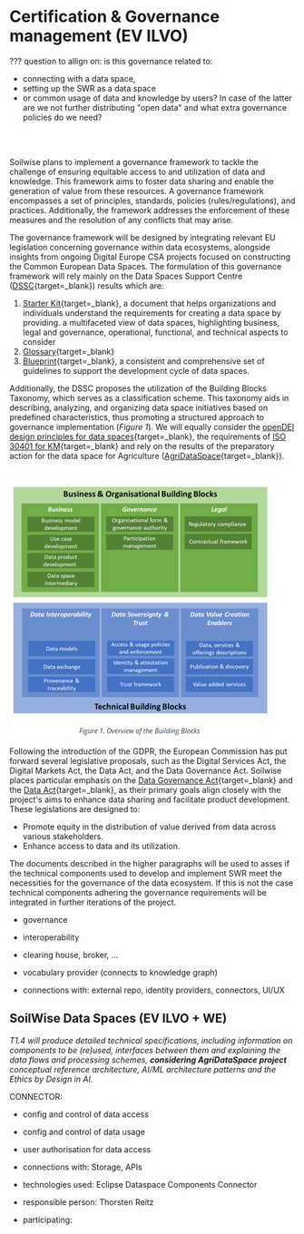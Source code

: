 # Certification & Governance management (EV ILVO)

??? question to allign on: is this governance related to:

* connecting with a data space, 
* setting up the SWR as a data space 
* or common usage of data and knowledge by users? In case of the latter are we not further distributing "open data" 
and what extra governance policies do we need?

<br>

<br>


Soilwise plans to implement a governance framework to tackle the challenge of ensuring equitable access to and 
utilization of data and knowledge. This framework aims to foster data sharing and enable the generation of value 
from these resources. A governance framework encompasses a set of principles, standards, policies (rules/regulations), 
and practices. Additionally, the framework addresses the enforcement of these measures and the resolution of 
any conflicts that may arise.

The governance framework will be designed by integrating relevant EU legislation concerning governance within data 
ecosystems, alongside insights from ongoing Digital Europe CSA projects focused on constructing the Common European 
Data Spaces. The formulation of this governance framework will rely mainly on the Data Spaces Support Centre 
([DSSC](https://dssc.eu/){target=_blank}) 
results which are:

1. [Starter Kit](https://dssc.eu/space/SK/29523973/Starter+Kit+for+Data+Space+Designers+%7C+Version+1.0+%7C+March+2023){target=_blank}, 
a document that helps organizations and individuals understand the requirements for creating a data space by providing. 
a multifaceted view of data spaces, highlighting business, legal and governance, operational, functional, 
and technical aspects to consider
2. [Glossary](https://dssc.eu/space/Glossary/55443460/DSSC+Glossary+%7C+Version+1.0+%7C+March+2023){target=_blank} 
3. [Blueprint](https://confluence.external-share.com/content/80889/dssc_blueprintv05_public_consultation?sortChildren=tree){target=_blank}, 
a consistent and comprehensive set of guidelines to support the development cycle of data spaces.
 
Additionally, the DSSC proposes the utilization of the Building Blocks Taxonomy, which serves as a classification scheme. 
This taxonomy aids in describing, analyzing, and organizing data space initiatives based on predefined characteristics, 
thus promoting a structured approach to governance implementation (_Figure 1_). We will equally consider the 
[openDEI design principles for data spaces]((https://design-principles-for-data-spaces.org){target=_blank}){target=_blank}, the requirements of [ISO 30401 for KM](https://iso-docs.com/blogs/iso-concepts/knowledge-management-system-iso-30401){target=_blank} and rely on the results of the preparatory 
action for the data space for Agriculture ([AgriDataSpace](https://agridataspace-csa.eu/){target=_blank}).

<br>

![img_governance.png](img_governance.png)


Following the introduction of the GDPR, the European Commission has put forward several legislative proposals, 
such as the Digital Services Act, the Digital Markets Act, the Data Act, and the Data Governance Act. 
Soilwise places particular emphasis on the [Data Governance Act](https://www.european-data-governance-act.com/){target=_blank} 
and the [Data Act](https://www.eu-data-act.com/){target=_blank}, as their primary goals 
align closely with the project's aims to enhance data sharing and facilitate product development. 
These legislations are designed to:

- Promote equity in the distribution of value derived from data across various stakeholders.
- Enhance access to data and its utilization.

The documents described in the higher paragraphs will be used to asses if the technical components used to develop and 
implement SWR meet the necessities for the governance of the data ecosystem. If this is not the case technical 
components adhering the governance requirements will be integrated in further iterations of the project.


- governance
- interoperability
- clearing house, broker, ...
- vocabulary provider (connects to knowledge graph)

- connections with: external repo, identity providers, connectors, UI/UX

## SoilWise Data Spaces (EV ILVO + WE)

_T1.4 will produce detailed technical specifications, including information on components to be (re)used, interfaces between them and explaining the data flows and processing schemes, **considering AgriDataSpace project** conceptual reference architecture, AI/ML architecture patterns and the Ethics by Design in AI._

CONNECTOR:

- config and control of data access
- config and control of data usage
- user authorisation for data access

- connections with: Storage, APIs
- technologies used: Eclipse Dataspace Components Connector
- responsible person: Thorsten Reitz
- participating:

